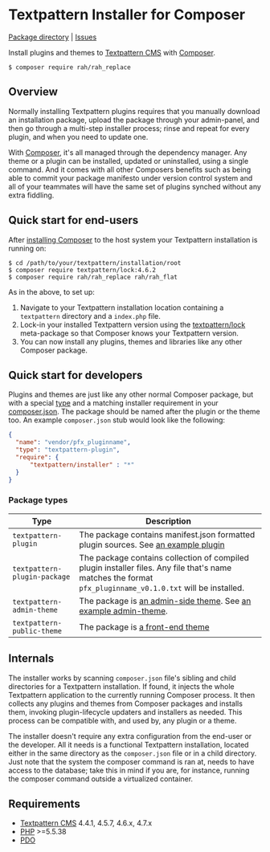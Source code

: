Textpattern Installer for Composer
=====

[Package directory](https://packagist.org/search/?q=textpattern) | [Issues](https://github.com/gocom/textpattern-installer/issues)

Install plugins and themes to [Textpattern CMS](https://textpattern.com) with [Composer](https://getcomposer.org/).

```shell
$ composer require rah/rah_replace
```

Overview
-----

Normally installing Textpattern plugins requires that you manually download an installation package, upload the package through your admin-panel, and then go through a multi-step installer process; rinse and repeat for every plugin, and when you need to update one.

With [Composer](https://getcomposer.org/), it's all managed through the dependency manager. Any theme or a plugin can be installed, updated or uninstalled, using a single command. And it comes with all other Composers benefits such as being able to commit your package manifesto under version control system and all of your teammates will have the same set of plugins synched without any extra fiddling.

Quick start for end-users
-----

After [installing Composer](https://getcomposer.org/doc/00-intro.md) to the host system your Textpattern installation is running on:

```shell
$ cd /path/to/your/textpattern/installation/root
$ composer require textpattern/lock:4.6.2
$ composer require rah/rah_replace rah/rah_flat
```

As in the above, to set up:

1. Navigate to your Textpattern installation location containing a `textpattern` directory and a `index.php` file.
2. Lock-in your installed Textpattern version using the [textpattern/lock](https://github.com/gocom/textpattern-lock) meta-package so that Composer knows your Textpattern version.
3. You can now install any plugins, themes and libraries like any other Composer package.

Quick start for developers
-----

Plugins and themes are just like any other normal Composer package, but with a special [type](https://getcomposer.org/doc/04-schema.md#type) and a matching installer requirement in your [composer.json](https://getcomposer.org/doc/04-schema.md). The package should be named after the plugin or the theme too. An example `composer.json` stub would look like the following:

```json
{
  "name": "vendor/pfx_pluginname",
  "type": "textpattern-plugin",
  "require": {
      "textpattern/installer" : "*"
  }
}
```

### Package types

| Type                   | Description |
|------------------------|-------------|
| `textpattern-plugin` | The package contains manifest.json formatted plugin sources. See [an example plugin](https://github.com/gocom/abc_plugin) |
| `textpattern-plugin-package`| The package contains collection of compiled plugin installer files. Any file that's name matches the format `pfx_pluginname_v0.1.0.txt` will be installed. |
| `textpattern-admin-theme` | The package is [an admin-side theme](https://docs.textpattern.com/themes/admin-side-themes). See [an example admin-theme](https://github.com/gocom/abc_theme).  |
| `textpattern-public-theme` | The package is [a front-end theme](https://docs.textpattern.com/themes/front-end-themes) |

Internals
-----

The installer works by scanning `composer.json` file's sibling and child directories for a Textpattern installation. If found, it injects the whole Textpattern application to the currently running Composer process. It then collects any plugins and themes from Composer packages and installs them, invoking plugin-lifecycle updaters and installers as needed. This process can be compatible with, and used by, any plugin or a theme.

The installer doesn't require any extra configuration from the end-user or the developer. All it needs is a functional Textpattern installation, located either in the same directory as the `composer.json` file or in a child directory. Just note that the system the composer command is ran at, needs to have access to the database; take this in mind if you are, for instance, running the composer command outside a virtualized container.

Requirements
-----

* [Textpattern CMS](https://textpattern.com/) 4.4.1, 4.5.7, 4.6.x, 4.7.x
* [PHP](https://secure.php.net/) >=5.5.38
* [PDO](https://secure.php.net/manual/en/book.pdo.php)
